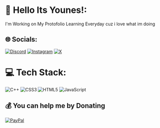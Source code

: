 # 💫 Hello Its Younes!:
I'm Working on My Protofolio
Learning Everyday cuz i love what im doing


## 🌐 Socials:
[![Discord](https://img.shields.io/badge/Discord-%237289DA.svg?logo=discord&logoColor=white)](https://discord.gg/k4zm.x) [![Instagram](https://img.shields.io/badge/Instagram-%23E4405F.svg?logo=Instagram&logoColor=white)](https://instagram.com/k4zm.x) [![X](https://img.shields.io/badge/X-black.svg?logo=X&logoColor=white)](https://x.com/k4zmx) 

# 💻 Tech Stack:
![C++](https://img.shields.io/badge/c++-%2300599C.svg?style=for-the-badge&logo=c%2B%2B&logoColor=white) ![CSS3](https://img.shields.io/badge/css3-%231572B6.svg?style=for-the-badge&logo=css3&logoColor=white) ![HTML5](https://img.shields.io/badge/html5-%23E34F26.svg?style=for-the-badge&logo=html5&logoColor=white) ![JavaScript](https://img.shields.io/badge/javascript-%23323330.svg?style=for-the-badge&logo=javascript&logoColor=%23F7DF1E)

  ## 💰 You can help me by Donating
  [![PayPal](https://img.shields.io/badge/PayPal-00457C?style=for-the-badge&logo=paypal&logoColor=white)](https://paypal.me/Younes_Kezzim) 

  
<!-- Proudly created with GPRM ( https://gprm.itsvg.in ) -->

